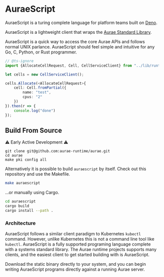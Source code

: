 # AuraeScript

AuraeScript is a turing complete language for platform teams built on [Deno](https://deno.land).

AuraeScript is a lightweight client that wraps the [Aurae Standard Library](https://aurae.io/stdlib/).

AuraeScript is a quick way to access the core Aurae APIs and follows normal UNIX parlance. AuraeScript should feel simple and intuitive for any Go, C, Python, or Rust programmer.

```typescript
// @ts-ignore
import {AllocateCellRequest, Cell, CellServiceClient} from "../lib/runtime.ts";

let cells = new CellServiceClient();

cells.Allocate(<AllocateCellRequest>{
    cell: Cell.fromPartial({
        name: "test",
        cpus: "2"
    })
}).then(r => {
    console.log("done")
});
```

## Build From Source

⚠️ Early Active Development ⚠️

```
git clone git@github.com:aurae-runtime/aurae.git
cd aurae
make pki config all
```

Alternatively it is possible to build `auraescript` by itself. Check out this repository and use the Makefile.

```bash
make auraescript
```

...or manually using Cargo.

```bash
cd auraescript
cargo build 
cargo install --path .
```

### Architecture

AuraeScript follows a similar client paradigm to Kubernetes `kubectl` command. However, unlike Kubernetes this is not a command line tool like `kubectl`. AuraeScript is a fully supported programing language complete with a systems standard library. The Aurae runtime projects supports many clients, and the easiest client to get started building with is AuraeScript.

Download the static binary directly to your system, and you can begin writing AuraeScript programs directly against a running Aurae server.

